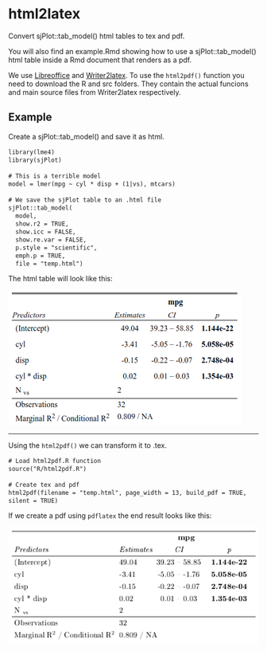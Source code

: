 # html2latex

Convert sjPlot::tab_model() html tables to tex and pdf.  

You will also find an example.Rmd showing how to use a sjPlot::tab_model() html table inside a Rmd document that renders as a pdf.  


We use [Libreoffice](https://www.libreoffice.org/) and [Writer2latex](https://sourceforge.net/projects/writer2latex/files/writer2latex/). To use the `html2pdf()` function you need to download the R and src folders. They contain the actual funcions and main source files from Writer2latex respectively.   


## Example  

Create a sjPlot::tab_model() and save it as html.  

```
library(lme4)
library(sjPlot)

# This is a terrible model
model = lmer(mpg ~ cyl * disp + (1|vs), mtcars)

# We save the sjPlot table to an .html file
sjPlot::tab_model(
  model,
  show.r2 = TRUE,
  show.icc = FALSE,
  show.re.var = FALSE,
  p.style = "scientific",
  emph.p = TRUE,
  file = "temp.html")

```

The html table will look like this:  

![](img/sjplot.png)


--- 


Using the `html2pdf()` we can transform it to .tex.  


```
# Load html2pdf.R function
source("R/html2pdf.R")

# Create tex and pdf
html2pdf(filename = "temp.html", page_width = 13, build_pdf = TRUE, silent = TRUE)

```

If we create a pdf using `pdflatex` the end result looks like this:  

![](img/html2latex.png)